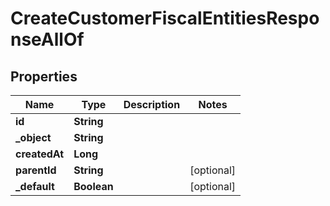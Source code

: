 

# CreateCustomerFiscalEntitiesResponseAllOf


## Properties

| Name | Type | Description | Notes |
|------------ | ------------- | ------------- | -------------|
|**id** | **String** |  |  |
|**_object** | **String** |  |  |
|**createdAt** | **Long** |  |  |
|**parentId** | **String** |  |  [optional] |
|**_default** | **Boolean** |  |  [optional] |




